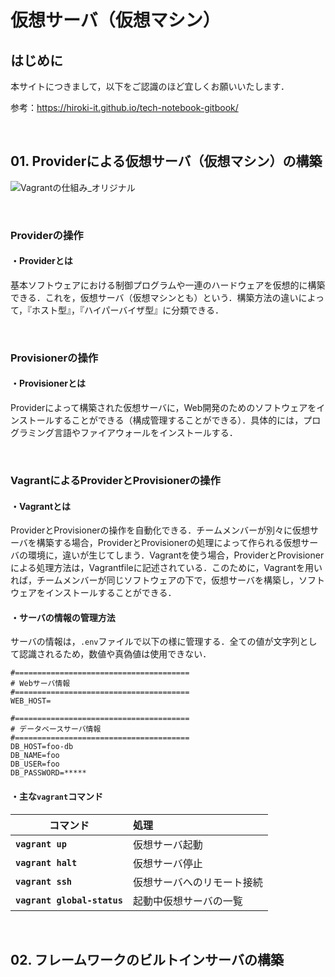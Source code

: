 # 仮想サーバ（仮想マシン）

## はじめに

本サイトにつきまして，以下をご認識のほど宜しくお願いいたします．

参考：https://hiroki-it.github.io/tech-notebook-gitbook/

<br>

## 01. Providerによる仮想サーバ（仮想マシン）の構築

![Vagrantの仕組み_オリジナル](https://user-images.githubusercontent.com/42175286/60393574-b18de200-9b52-11e9-803d-ef44d6e50b08.png)

<br>

### Providerの操作

#### ・Providerとは

基本ソフトウェアにおける制御プログラムや一連のハードウェアを仮想的に構築できる．これを，仮想サーバ（仮想マシンとも）という．構築方法の違いによって，『ホスト型』，『ハイパーバイザ型』に分類できる．

<br>

### Provisionerの操作

#### ・Provisionerとは

Providerによって構築された仮想サーバに，Web開発のためのソフトウェアをインストールすることができる（構成管理することができる）．具体的には，プログラミング言語やファイアウォールをインストールする．

<br>

### VagrantによるProviderとProvisionerの操作

#### ・Vagrantとは

ProviderとProvisionerの操作を自動化できる．チームメンバーが別々に仮想サーバを構築する場合，ProviderとProvisionerの処理によって作られる仮想サーバの環境に，違いが生じてしまう．Vagrantを使う場合，ProviderとProvisionerによる処理方法は，Vagrantfileに記述されている．このために，Vagrantを用いれば，チームメンバーが同じソフトウェアの下で，仮想サーバを構築し，ソフトウェアをインストールすることができる．

#### ・サーバの情報の管理方法

サーバの情報は，```.env```ファイルで以下の様に管理する．全ての値が文字列として認識されるため，数値や真偽値は使用できない．

```shell
#=======================================
# Webサーバ情報
#=======================================
WEB_HOST=

#=======================================
# データベースサーバ情報
#=======================================
DB_HOST=foo-db
DB_NAME=foo
DB_USER=foo
DB_PASSWORD=*****
```

#### ・主な```vagrant```コマンド

| コマンド                        | 処理                       |
| ------------------------------- | :------------------------- |
| **```vagrant up```**            | 仮想サーバ起動             |
| **```vagrant halt```**          | 仮想サーバ停止             |
| **```vagrant ssh```**           | 仮想サーバへのリモート接続 |
| **```vagrant global-status```** | 起動中仮想サーバの一覧     |

<br>

## 02. フレームワークのビルトインサーバの構築

